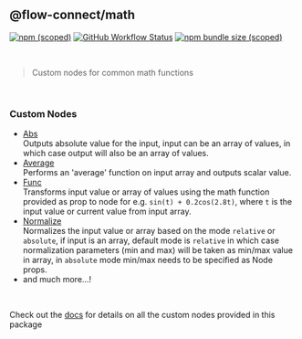 ## @flow-connect/math

[<img alt="npm (scoped)" src="https://img.shields.io/npm/v/@flow-connect/math?style=flat-square" />](https://www.npmjs.com/package/@flow-connect/math)
[<img alt="GitHub Workflow Status" src="https://img.shields.io/github/actions/workflow/status/bhagatsaurabh/flow-connect-standard-nodes/math.yml?style=flat-square" />](https://github.com/bhagatsaurabh/flow-connect-standard-nodes/actions/workflows/math.yml)
[<img alt="npm bundle size (scoped)" src="https://img.shields.io/bundlephobia/min/@flow-connect/math?style=flat-square">](https://bundlephobia.com/package/@flow-connect/math)

<br/>

> Custom nodes for common math functions

<br/>

### Custom Nodes

- [Abs](https://flow-connect.saurabhagat.me/reference/standard-nodes/math/abs.html) <br/>
  Outputs absolute value for the input, input can be an array of values, in which case output will also be an array of values.
- [Average](https://flow-connect.saurabhagat.me/reference/standard-nodes/math/average.html) <br/>
  Performs an 'average' function on input array and outputs scalar value.
- [Func](https://flow-connect.saurabhagat.me/reference/standard-nodes/math/func.html) <br/>
  Transforms input value or array of values using the  math function provided as prop to node for e.g. `sin(t) + 0.2cos(2.8t)`, where `t` is the input value or current value from input array.
- [Normalize](https://flow-connect.saurabhagat.me/reference/standard-nodes/math/normalize.html) <br/>
  Normalizes the input value or array based on the mode `relative` or `absolute`, if input is an array, default mode is `relative` in which case normalization parameters (min and max) will be taken as min/max value in array, in `absolute` mode min/max needs to be specified as Node props.
- and much more...!

<br/>

Check out the [docs](https://flow-connect.saurabhagat.me/reference/standard-nodes/math.html) for details on all the custom nodes provided in this package
